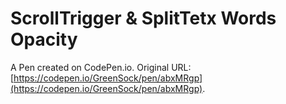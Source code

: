 # ScrollTrigger & SplitTetx Words Opacity

A Pen created on CodePen.io. Original URL: [https://codepen.io/GreenSock/pen/abxMRgp](https://codepen.io/GreenSock/pen/abxMRgp).


